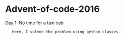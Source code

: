# Advent-of-code-2016

Day 1: No time for a taxi cab 

       Here, I solved the problem using python classes.
